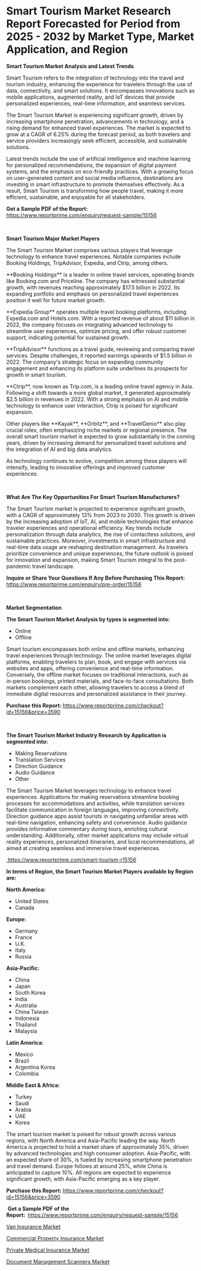 <p><h1>Smart Tourism Market Research Report Forecasted for Period from 2025 -  2032 by Market Type, Market Application, and Region</h1></p><p><strong>Smart Tourism Market Analysis and Latest Trends</strong></p>
<p><p>Smart Tourism refers to the integration of technology into the travel and tourism industry, enhancing the experience for travelers through the use of data, connectivity, and smart solutions. It encompasses innovations such as mobile applications, augmented reality, and IoT devices that provide personalized experiences, real-time information, and seamless services.</p><p>The Smart Tourism Market is experiencing significant growth, driven by increasing smartphone penetration, advancements in technology, and a rising demand for enhanced travel experiences. The market is expected to grow at a CAGR of 6.25% during the forecast period, as both travelers and service providers increasingly seek efficient, accessible, and sustainable solutions. </p><p>Latest trends include the use of artificial intelligence and machine learning for personalized recommendations, the expansion of digital payment systems, and the emphasis on eco-friendly practices. With a growing focus on user-generated content and social media influence, destinations are investing in smart infrastructure to promote themselves effectively. As a result, Smart Tourism is transforming how people travel, making it more efficient, sustainable, and enjoyable for all stakeholders.</p></p>
<p><strong>Get a Sample PDF of the Report:&nbsp;</strong> <a href="https://www.reportprime.com/enquiry/request-sample/15156?utm_campaign=1948&utm_medium=2&utm_source=Github&utm_content=ia&utm_term=20032025&utm_id=smart-tourism">https://www.reportprime.com/enquiry/request-sample/15156</a></p>
<p>&nbsp;</p>
<p><strong>Smart Tourism Major Market Players</strong></p>
<p><p>The Smart Tourism Market comprises various players that leverage technology to enhance travel experiences. Notable companies include Booking Holdings, TripAdvisor, Expedia, and Ctrip, among others.</p><p>**Booking Holdings** is a leader in online travel services, operating brands like Booking.com and Priceline. The company has witnessed substantial growth, with revenues reaching approximately $17.5 billion in 2022. Its expanding portfolio and emphasis on personalized travel experiences position it well for future market growth.</p><p>**Expedia Group** operates multiple travel booking platforms, including Expedia.com and Hotels.com. With a reported revenue of about $11 billion in 2022, the company focuses on integrating advanced technology to streamline user experiences, optimize pricing, and offer robust customer support, indicating potential for sustained growth.</p><p>**TripAdvisor** functions as a travel guide, reviewing and comparing travel services. Despite challenges, it reported earnings upwards of $1.5 billion in 2022. The company's strategic focus on expanding community engagement and enhancing its platform suite underlines its prospects for growth in smart tourism.</p><p>**Ctrip**, now known as Trip.com, is a leading online travel agency in Asia. Following a shift towards a more global market, it generated approximately $2.5 billion in revenues in 2022. With a strong emphasis on AI and mobile technology to enhance user interaction, Ctrip is poised for significant expansion.</p><p>Other players like **Kayak**, **Orbitz**, and **TravelGenio** also play crucial roles, often emphasizing niche markets or regional presence. The overall smart tourism market is expected to grow substantially in the coming years, driven by increasing demand for personalized travel solutions and the integration of AI and big data analytics. </p><p>As technology continues to evolve, competition among these players will intensify, leading to innovative offerings and improved customer experiences.</p></p>
<p>&nbsp;</p>
<p><strong>What Are The Key Opportunities For Smart Tourism Manufacturers?</strong></p>
<p><p>The Smart Tourism market is projected to experience significant growth, with a CAGR of approximately 13% from 2023 to 2030. This growth is driven by the increasing adoption of IoT, AI, and mobile technologies that enhance traveler experiences and operational efficiency. Key trends include personalization through data analytics, the rise of contactless solutions, and sustainable practices. Moreover, investments in smart infrastructure and real-time data usage are reshaping destination management. As travelers prioritize convenience and unique experiences, the future outlook is poised for innovation and expansion, making Smart Tourism integral to the post-pandemic travel landscape.</p></p>
<p><strong>Inquire or Share Your Questions If Any Before Purchasing This Report:</strong> <a href="https://www.reportprime.com/enquiry/pre-order/15156?utm_campaign=1948&utm_medium=2&utm_source=Github&utm_content=ia&utm_term=20032025&utm_id=smart-tourism">https://www.reportprime.com/enquiry/pre-order/15156</a></p>
<p>&nbsp;</p>
<p><strong>Market Segmentation</strong></p>
<p><strong>The Smart Tourism Market Analysis by types is segmented into:</strong></p>
<p><ul><li>Online</li><li>Offline</li></ul></p>
<p><p>Smart tourism encompasses both online and offline markets, enhancing travel experiences through technology. The online market leverages digital platforms, enabling travelers to plan, book, and engage with services via websites and apps, offering convenience and real-time information. Conversely, the offline market focuses on traditional interactions, such as in-person bookings, printed materials, and face-to-face consultations. Both markets complement each other, allowing travelers to access a blend of immediate digital resources and personalized assistance in their journey.</p></p>
<p><strong>Purchase this Report:&nbsp;</strong><a href="https://www.reportprime.com/checkout?id=15156&price=3590&utm_campaign=1948&utm_medium=2&utm_source=Github&utm_content=ia&utm_term=20032025&utm_id=smart-tourism">https://www.reportprime.com/checkout?id=15156&price=3590</a></p>
<p>&nbsp;</p>
<p><strong>The Smart Tourism Market Industry Research by Application is segmented into:</strong></p>
<p><ul><li>Making Reservations</li><li>Translation Services</li><li>Direction Guidance</li><li>Audio Guidance</li><li>Other</li></ul></p>
<p><p>The Smart Tourism Market leverages technology to enhance travel experiences. Applications for making reservations streamline booking processes for accommodations and activities, while translation services facilitate communication in foreign languages, improving connectivity. Direction guidance apps assist tourists in navigating unfamiliar areas with real-time navigation, enhancing safety and convenience. Audio guidance provides informative commentary during tours, enriching cultural understanding. Additionally, other market applications may include virtual reality experiences, personalized itineraries, and local recommendations, all aimed at creating seamless and immersive travel experiences.</p></p>
<p><a href="https://www.reportprime.com/smart-tourism-r15156?utm_campaign=1948&utm_medium=2&utm_source=Github&utm_content=ia&utm_term=20032025&utm_id=smart-tourism">&nbsp;https://www.reportprime.com/smart-tourism-r15156</a></p>
<p><strong>In terms of Region, the Smart Tourism Market Players available by Region are:</strong></p>
<p>
    <p> <strong> North America: </strong>
        <ul>
            <li>United States</li>
            <li>Canada</li>
        </ul>
        </p> 
    <p> <strong> Europe: </strong>
        <ul>
            <li>Germany</li>
            <li>France</li>
            <li>U.K.</li>
            <li>Italy</li>
            <li>Russia</li>
        </ul>
        </p> 
    <p> <strong> Asia-Pacific: </strong>
        <ul>
            <li>China</li>
            <li>Japan</li>
            <li>South Korea</li>
            <li>India</li>
            <li>Australia</li>
            <li>China Taiwan</li>
            <li>Indonesia</li>
            <li>Thailand</li>
            <li>Malaysia</li>
        </ul>
        </p> 
    <p> <strong> Latin America: </strong>
        <ul>
            <li>Mexico</li>
            <li>Brazil</li>
            <li>Argentina Korea</li>
            <li>Colombia</li>
        </ul>
        </p> 
    <p> <strong> Middle East & Africa: </strong>
        <ul>
            <li>Turkey</li>
            <li>Saudi</li>
            <li>Arabia</li>
            <li>UAE</li>
            <li>Korea</li>
        </ul>
    </p>
    </p>
<p><p>The smart tourism market is poised for robust growth across various regions, with North America and Asia-Pacific leading the way. North America is projected to hold a market share of approximately 35%, driven by advanced technologies and high consumer adoption. Asia-Pacific, with an expected share of 30%, is fueled by increasing smartphone penetration and travel demand. Europe follows at around 25%, while China is anticipated to capture 10%. All regions are expected to experience significant growth, with Asia-Pacific emerging as a key player.</p></p>
<p><strong>Purchase this Report: </strong><a href="https://www.reportprime.com/checkout?id=15156&price=3590&utm_campaign=1948&utm_medium=2&utm_source=Github&utm_content=ia&utm_term=20032025&utm_id=smart-tourism">https://www.reportprime.com/checkout?id=15156&price=3590</a></p>
<p>&nbsp;<strong>Get a Sample PDF of the Report:&nbsp;&nbsp;</strong><a href="https://www.reportprime.com/enquiry/request-sample/15156?utm_campaign=1948&utm_medium=2&utm_source=Github&utm_content=ia&utm_term=20032025&utm_id=smart-tourism">https://www.reportprime.com/enquiry/request-sample/15156</a></p>
<p><strong></strong></p>
<p><p><a href="https://github.com/dahcheeviola/Market-Research-Report-List-1/blob/main/van-insurance-market.md?utm_campaign=1948&utm_medium=2&utm_source=Github&utm_content=ia&utm_term=20032025&utm_id=smart-tourism">Van Insurance Market</a></p><p><a href="https://github.com/budenhanelfc/Market-Research-Report-List-1/blob/main/commercial-property-insurance-market.md?utm_campaign=1948&utm_medium=2&utm_source=Github&utm_content=ia&utm_term=20032025&utm_id=smart-tourism">Commercial Property Insurance Market</a></p><p><a href="https://github.com/cagleplittrw/Market-Research-Report-List-1/blob/main/private-medical-insurance-market.md?utm_campaign=1948&utm_medium=2&utm_source=Github&utm_content=ia&utm_term=20032025&utm_id=smart-tourism">Private Medical Insurance Market</a></p><p><a href="https://github.com/marrahcerpas05/Market-Research-Report-List-1/blob/main/document-management-scanners-market.md?utm_campaign=1948&utm_medium=2&utm_source=Github&utm_content=ia&utm_term=20032025&utm_id=smart-tourism">Document Management Scanners Market</a></p></p>